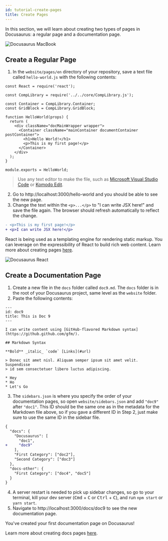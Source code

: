 ```yaml
---
id: tutorial-create-pages
title: Create Pages
---
```


In this section, we will learn about creating two types of pages in Docusaurus: a regular page and a documentation page.

<img alt="Docusaurus MacBook" src="/img/undraw_docusaurus_tree.svg" class="docImage"/>

## Create a Regular Page

1. In the `website/pages/en` directory of your repository, save a text file called `hello-world.js` with the following contents:

```
const React = require('react');

const CompLibrary = require('../../core/CompLibrary.js');

const Container = CompLibrary.Container;
const GridBlock = CompLibrary.GridBlock;

function HelloWorld(props) {
  return (
    <div className="docMainWrapper wrapper">
      <Container className="mainContainer documentContainer postContainer">
        <h1>Hello World!</h1>
        <p>This is my first page!</p>
      </Container>
    </div>
  );
}

module.exports = HelloWorld;
```

> Use any text editor to make the file, such as [Microsoft Visual Studio Code](https://code.visualstudio.com/download) or [Komodo Edit](https://www.activestate.com/komodo-edit).

2. Go to http://localhost:3000/hello-world and you should be able to see the new page.
1. Change the text within the `<p>...</p>` to "I can write JSX here!" and save the file again. The browser should refresh automatically to reflect the change.

```diff
- <p>This is my first page!</p>
+ <p>I can write JSX here!</p>
```

React is being used as a templating engine for rendering static markup. You can leverage on the expressibility of React to build rich web content. Learn more about creating pages [here](custom-pages).

<img alt="Docusaurus React" src="/img/undraw_docusaurus_react.svg" class="docImage"/>

## Create a Documentation Page

1. Create a new file in the `docs` folder called `doc9.md`. The `docs` folder is in the root of your Docusaurus project, same level as the `website` folder.
1. Paste the following contents:

```
---
id: doc9
title: This is Doc 9
---

I can write content using [GitHub-flavored Markdown syntax](https://github.github.com/gfm/).

## Markdown Syntax

**Bold** _italic_ `code` [Links](#url)

> Donec sit amet nisl. Aliquam semper ipsum sit amet velit. Suspendisse
> id sem consectetuer libero luctus adipiscing.

* Hey
* Ho
* Let's Go
```

3. The `sidebars.json` is where you specify the order of your documentation pages, so open `website/sidebars.json` and add `"doc9"` after `"doc1"`. This ID should be the same one as in the metadata for the Markdown file above, so if you gave a different ID in Step 2, just make sure to use the same ID in the sidebar file.

```diff
{
  "docs": {
    "Docusaurus": [
      "doc1",
+     "doc9"
    ],
    "First Category": ["doc2"],
    "Second Category": ["doc3"]
  },
  "docs-other": {
    "First Category": ["doc4", "doc5"]
  }
}
```

4. A server restart is needed to pick up sidebar changes, so go to your terminal, kill your dev server (<kbd>Cmd</kbd> + <kbd>C</kbd> or <kbd>Ctrl</kbd> + <kbd>C</kbd>), and run `npm start` or `yarn start`.
1. Navigate to http://localhost:3000/docs/doc9 to see the new documentation page.

You've created your first documentation page on Docusaurus!

Learn more about creating docs pages [here](navigation).
